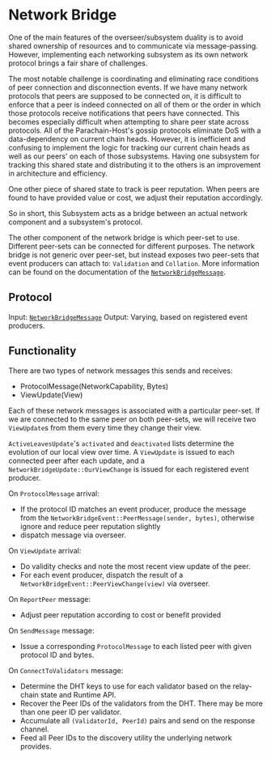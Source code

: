 # Network Bridge

One of the main features of the overseer/subsystem duality is to avoid shared ownership of resources and to communicate via message-passing. However, implementing each networking subsystem as its own network protocol brings a fair share of challenges.

The most notable challenge is coordinating and eliminating race conditions of peer connection and disconnection events. If we have many network protocols that peers are supposed to be connected on, it is difficult to enforce that a peer is indeed connected on all of them or the order in which those protocols receive notifications that peers have connected. This becomes especially difficult when attempting to share peer state across protocols. All of the Parachain-Host's gossip protocols eliminate DoS with a data-dependency on current chain heads. However, it is inefficient and confusing to implement the logic for tracking our current chain heads as well as our peers' on each of those subsystems. Having one subsystem for tracking this shared state and distributing it to the others is an improvement in architecture and efficiency.

One other piece of shared state to track is peer reputation. When peers are found to have provided value or cost, we adjust their reputation accordingly.

So in short, this Subsystem acts as a bridge between an actual network component and a subsystem's protocol.

The other component of the network bridge is which peer-set to use. Different peer-sets can be connected for different purposes. The network bridge is not generic over peer-set, but instead exposes two peer-sets that event producers can attach to: `Validation` and `Collation`. More information can be found on the documentation of the [`NetworkBridgeMessage`][NBM].

## Protocol

Input: [`NetworkBridgeMessage`][NBM]
Output: Varying, based on registered event producers.

## Functionality

There are two types of network messages this sends and receives:

- ProtocolMessage(NetworkCapability, Bytes)
- ViewUpdate(View)

Each of these network messages is associated with a particular peer-set. If we are connected to the same peer on both peer-sets, we will receive two `ViewUpdate`s from them every time they change their view.

`ActiveLeavesUpdate`'s `activated` and `deactivated` lists determine the evolution of our local view over time. A `ViewUpdate` is issued to each connected peer after each update, and a `NetworkBridgeUpdate::OurViewChange` is issued for each registered event producer.

On `ProtocolMessage` arrival:

- If the protocol ID matches an event producer, produce the message from the `NetworkBridgeEvent::PeerMessage(sender, bytes)`, otherwise ignore and reduce peer reputation slightly
- dispatch message via overseer.

On `ViewUpdate` arrival:

- Do validity checks and note the most recent view update of the peer.
- For each event producer, dispatch the result of a `NetworkBridgeEvent::PeerViewChange(view)` via overseer.

On `ReportPeer` message:

- Adjust peer reputation according to cost or benefit provided

On `SendMessage` message:

- Issue a corresponding `ProtocolMessage` to each listed peer with given protocol ID and bytes.

[NBM]: ../../types/overseer-protocol.md#network-bridge-message

On `ConnectToValidators` message:

- Determine the DHT keys to use for each validator based on the relay-chain state and Runtime API.
- Recover the Peer IDs of the validators from the DHT. There may be more than one peer ID per validator.
- Accumulate all `(ValidatorId, PeerId)` pairs and send on the response channel.
- Feed all Peer IDs to the discovery utility the underlying network provides.
